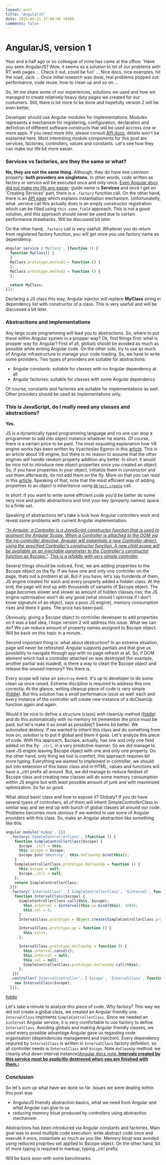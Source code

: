 ```yaml
---
layout: post
title: "AngularJS"
date: 2015-04-21 17:00:00 +0100
comments: false
---
```

# AngularJS, version 1

Year and a half ago or so colleague of mine has came at the office: 'Have you seen AngularJS? Wow, it seems as a solution to lot of our problems with RT web pages ... Check it out, could be fun' ...
Nice docs, nice examples, hit the road, Jack ... Once initial research was done, real problems popped out: performance, code reuse, how to clean up and so on ...

So, let me share some of our experiences, solutions we used and how we managed to create relatively heavy duty pages we created for our costumers. Still, there is lot more to be done and hopefully version 2 will be even better.

Developer should use Angular modules for implementations. Modules represents a mechanism for registering, configuration, declaration and definition of different software constructs that will be used accross one or more apps. If you need more info, please consult [API docs](https://docs.angularjs.org/api/ng/type/angular.Module), details won't be explained here. Most interesting module components for this post are services, factories, controllers, values and constants. Let's see how they can make our life bit more easier.


### Services vs factories, are they the same or what?


**No, they are not the same thing.** Although, they do have one common property: **both providers are singletons.** In other words, code written as factory or service will be executed once and only once. [Even Angular docs did not make my life any easier](https://docs.angularjs.org/guide/services): guide name is **Services** and once I get on 'Creating Services' part, there is a ```.factory``` function call. On the other hand, there is an [API page](https://docs.angularjs.org/api/auto/service/$provide#service) which explains instantiation mechanism. Unfortunatelly, what .service call this actually does is an empty constructor registration which can be filled using ```this.some_field``` approach. This is not a good solution, and this approach should never be used due to certain performance drawbacks. Will be discussed bit later.

On the other hand, ```.factory``` call is very usefull. Whatever you do return from registered factory function, you will get once you use factory name as dependency.

```javascript
Angular.service ('MyClass', [function () {
  function MyClass() {
  }
  MyClass.prototype.method1 = function () {
  };
  MyClass.prototype.method2 = function () {
  };

  return MyClass;
}]);
```

Declaring a JS class this way, Angular injector will replace **MyClass** string in dependency list with constructor of a class. This is very usefull and will be discussed a bit leter.


### Abstractions and implementations


Any large scale programming will lead you to abstractions. So, where to put these within Angular system in a propper way? Ok, first things first: what is propper way for Angular? First of all, globals should be avoided as much as possible while writing Angular code. On the other side, try to use as much of Angular infrastructure to manage your code loading. So, we have to write some providers.
Two types of providers are suitable for abstractions:

- Angular constants: suitable for classes with no Angular dependency at all
- Angular factories: suitable for classes with some Angular dependency

Of course, constants and factories are suitable for implementations as well. Other providers should be used as implementations only.


### This is JavaScript, do I really need any classes and abstractions?


**Yes.**

JS is a dynamically typed programming language and no one can stop a programmer to add into object instance whatever he wants. Of course, there is a certain price to be paid. The most exausting explanation how V8 engine works has been written by Vyacheslav Egorov in this [article](http://mrale.ph/blog/2014/07/30/constructor-vs-objectcreate.html). This is an article about V8 engine, but there is no reason to assume that the other engines will handle random property addition any better. In short: it would be nice not to introduce new object properties once you created an object. So, if you have properties in your object, initialize them in constructor and use them afterwards, do not add them on the fly. More on that you can read in this [article](http://morethanslightly.com/index.php/2014/09/cleaning-up-the-objects-on-politeness/). Speaking of that, note that the most efficient way of adding properties to an object is inheritance using [```Object.create```](https://developer.mozilla.org/en-US/docs/Web/JavaScript/Reference/Global_Objects/Object/create) call.

In short: if you want to write some efficient code you'd be better do some very nice and polite abstractions and limit your key (property names) space to a finite set.

Speaking of abstractions let's take a look how Angular controllers work and reveal some problems with current Angular implementation.

*["In Angular, a Controller is a JavaScript constructor function that is used to augment the Angular Scope. When a Controller is attached to the DOM via the ng-controller directive, Angular will instantiate a new Controller object, using the specified Controller's constructor function. A new child scope will be available as an injectable parameter to the Controller's constructor function as $scope."](https://docs.angularjs.org/guide/controller). [This is a jsfiddle with very simple controller](http://jsfiddle.net/veljkopopovic/zc4thwwm/)*.



Several things should be noticed. First, we are adding properties to the $scope object on the fly. If we have one and only one controller on the page, thats not a problem at all. But if you have, let's say hunderds of them, JS engine created for each and every property added a hidden class. At the end, the page will end up with thousands of variants of $scope object. The page becomes slower and slower as amount of hidden classes rise, the JS engine optimisation won't do any good (what should I optimize if I don't know signature of an object, says a poor JS engine), memory consumption rises and there it goes. The price has been paid.

Obviously, giving a $scope object to controller developer to add properties on it was a bad idea, I hope version 2 will address this issue. What we can do? We can reduce amount of property names assigned to $scope object. Will be back on this topic in a minute.

Second important thing is: what about destruction? In an extreme situation, page will never be refreshed. Angular supports partials and that give us possibility to navigate through app with no page refresh at all. So, if DOM element which had a controller attached on was destroyed (for example, another partial was loaded), is there a way to clean the $scope object and release the unused memory? Yes there is. 

Every scope will raise an ```$destroy``` event. It's up to developer to do some clean up once raised. Extreme discipline is required to address this one correctly. At the glance, writing cleanup piece of code is very simple ([fiddle](http://jsfiddle.net/veljkopopovic/zc6dg1a0/)). But this solution has a small performance issue as well: each and every instance of the controller will create new instance of a doCleanUp function again and again.

Would it be nice to define a structure (class) with cleanUp method ([fiddle](http://jsfiddle.net/veljkopopovic/9c53omo8/)) and do this automatically with no memory hit (remember the price must be paid, but let's make it as small as possible)? Seems bit better. We automated destroy. If we wanted to inherit this class and do something from now on, solution is to put it global and there it goes. Let's analyze this piece of code. With this approach, $scope, actually, has one and only one field added on the fly: ```_ctrl```, in a very predictive manner. So we did manage to save JS engine leaving $scope object with one and only one property. On the other hand, only thing we lost is comfort, this approach requires bit more typing. Everything we wanted to implement in controller, we should put into extension of this basic class and in HTML, values and functions will have a _ctrl prefix all around. But, we did manage to reduce fieldset of $scope class and creating new classes will do some memory consumption within JS engine but with least possible amount of junk and with maximized optimization. So far so good.

What about basic class and how to expose it? Globaly? If you do have several types of controllers, all of them will inherit SimpleControllerClass in similar way and we end up with bunch of global classes all around our code. Problems becomes more obvious if we wanted to use some of Angular providers with this class. So, make an Angular abstraction like something like this:

```javascript
angular.module('myApp', [])
  .factory('SimpleControllerClass', [function () {
    function SimpleControllerClass($scope) {
      $scope._ctrl = this;
      this.$scope = $scope;
      $scope.$on('$destroy', this.doCleanUp.bind(this));
    }
    SimpleControllerClass.prototype.doCleanUp = function () {
      this.$scope = null;
      $scope._ctrl = null;
    };
    return SimpleControllerClass;
  }])
  .factory('IntervalClass', ['SimpleControllerClass', '$interval', function (SimpleControllerClass, $interval) {
    function IntervalClass($scope) {
      SimpleControllerClass.call(this, $scope);
        this.interval = $interval(this.up.bind(this), 1000);
        this.val = 0;
      }
      IntervalClass.prototype = Object.create(SimpleControllerClass.prototype);

      IntervalClass.prototype.up = function () {
        this.val++;
      };

      IntervalClass.prototype.doCleanUp = function () {
        this.interval.cancel();
        this.interval = null;
        this.val = null;
        SimpleControllerClass.prototype.doCleanUp.call(this);
      };
   }])
  .controller('IntervalController', ['$scope', 'IntervalClass', function ($scope, IntervalClass) {
    new IntervalClass($scope);
  }]);
```
[fiddle](http://jsfiddle.net/veljkopopovic/gyypas36/)

Let's take a minute to analyze this piece of code. Why factory? This way we did not create a global class, we created an Angular friendly one. ```IntervalClass``` implments ```SimpleControllerClass```. Since we needed an ```$interval``` Angular service, it is very comfortable to use factory to define ```IntervalClass```. Avoiding globals and making Angular friendly classes, we used every possible advantage Angular gave us regarding code organisation (dependencies management and injection).
Every dependency reqiured by ```IntervalClass``` is written in ```IntervalClass``` factory definition, so all controller needs is ```IntervalClass``` and ```$scope```. Note ```doCleanUp``` method: we cleanly shut down interval instance([Angular docs note: **Intervals created by this service must be explicitly destroyed when you are finished with them.**](https://docs.angularjs.org/api/ng/service/$interval))


### Conclusion


So let's sum up what have we done so far. Issues we were dealing within this post was
- AngularJS friendly abstraction basics, what we need from Angular and what Angular can give to us
- reducing memory bloat produced by controllers using abstraction mechanism

Abstractions has been introduced via Angular constants and factories. Main goal was to avoid multiple code execution: write abstract code once and execute it once, instantiate as much as you like. Memory bloat was avoided using reduced proprties set applied to $scope object. On the other hand, bit of more typing is required in markup, typing _ctrl prefix.

Will be back soon with some benchmarks.

